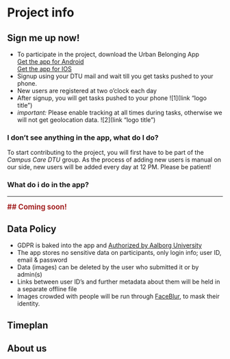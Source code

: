 # Project info 


## Sign me up now!
- To participate in the project, download the Urban Belonging App  
  [Get the app for Android](https://play.google.com/store/apps/details?id=com.urbanbelonging.app)    
  [Get the app for IOS](https://apps.apple.com/us/app/urban-belonging/id1573456017)  
- Signup using your DTU mail and wait till you get tasks pushed to your phone. 
- New users are registered at two o’clock each day
- After signup, you will get tasks pushed to your phone
![1](link “logo title”)
- *important:* Please enable tracking at all times during tasks, otherwise we will not get geolocation data.
![2](link “logo title”)
### I don’t see anything in the app, what do I do?
  To start contributing to the project, you will first have to be part of the *Campus Care DTU* group. As the process of adding new users is manual on our side, new users will be added every day at 12 PM. Please be patient!


### What do i do in the app?
---
<span style="color:#a42424;font-weight:bold;font-size:120%">## Coming soon!</span>

## Data Policy
- GDPR is baked into the app and [Authorized by Aalborg University](https://urbanbelonging.com/da?page=5)
- The app stores no sensitive data on participants, only login info; user ID, email & password
- Data (images) can be deleted by the user who submitted it or by admin(s)
- Links between user ID’s and further metadata about them will be held in a separate offline file
- Images crowded with people will be run through [FaceBlur](https://github.com/guendas/FaceBlur), to mask their identity.



## Timeplan

## About us

